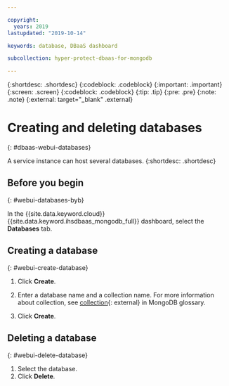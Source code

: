 ```yaml
---

copyright:
  years: 2019
lastupdated: "2019-10-14"

keywords: database, DBaaS dashboard

subcollection: hyper-protect-dbaas-for-mongodb

---
```


{:shortdesc: .shortdesc}
{:codeblock: .codeblock}
{:important: .important}
{:screen: .screen}
{:codeblock: .codeblock}
{:tip: .tip}
{:pre: .pre}
{:note: .note}
{:external: target="_blank" .external}

# Creating and deleting databases
{: #dbaas-webui-databases}

A service instance can host several databases.
{:shortdesc: .shortdesc}

## Before you begin
{: #webui-databases-byb}

In the {{site.data.keyword.cloud}} {{site.data.keyword.ihsdbaas_mongodb_full}} dashboard, select the **Databases** tab.

## Creating a database
{: #webui-create-database}

1. Click **Create**.
2. Enter a database name and a collection name. For more information about collection, see [collection](https://docs.mongodb.com/manual/reference/glossary/#term-collection){: external} in MongoDB glossary.

3. Click **Create**.

## Deleting a database
{: #webui-delete-database}

1. Select the database.
2. Click **Delete**.
